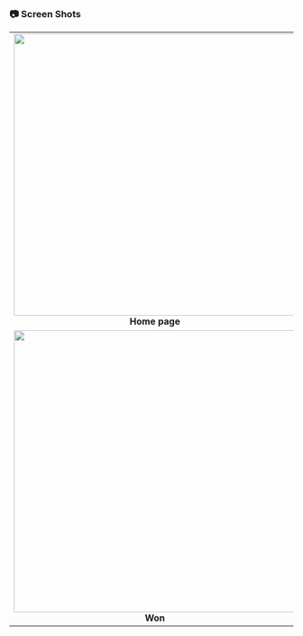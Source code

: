  ### 📷 Screen Shots

<table>
     <tr>
          <td><img height="500" src="https://github.com/lakshmi-warrier/android-codelabs-kotlin/tree/main/03/images/home.jpeg" /><br /><center><b>Home page</b></center></td>
          <td><img height="500" src="https://github.com/lakshmi-warrier/android-codelabs-kotlin/tree/main/03/images/qns.jpeg" /><br /><center><b>Questions page</b></center></td>
          <td><img height="500" src="https://github.com/lakshmi-warrier/android-codelabs-kotlin/tree/main/03/images/failed.jpeg" /><br /><center><b>Game over</b></center></td>
     </tr>
     <tr>
          <td><img height="500" src="https://github.com/lakshmi-warrier/android-codelabs-kotlin/tree/main/03/images/won.jpeg" /><br /><center><b>Won</b></center></td>
          <td><img height="500" src="https://github.com/lakshmi-warrier/android-codelabs-kotlin/tree/main/03/images/rules.jpeg" /><br /><center><b>Rules</b></center></td>
          <td><img height="500" src="https://github.com/lakshmi-warrier/android-codelabs-kotlin/tree/main/03/images/about.jpeg" /><br /><center><b>About app</b></center></td>
     </tr>

</table>
